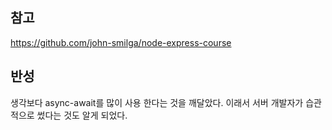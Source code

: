 ## 참고

https://github.com/john-smilga/node-express-course

## 반성

생각보다 async-await를 많이 사용 한다는 것을 깨달았다.
이래서 서버 개발자가 습관적으로 썼다는 것도 알게 되었다.
